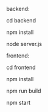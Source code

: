 backend: 

cd backend

npm install

node server.js


frontend:

cd frontend

npm install

npm run build

npm start
